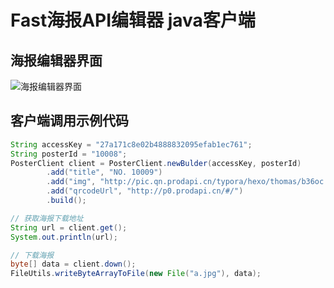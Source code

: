 # Fast海报API编辑器 java客户端

## 海报编辑器界面
![海报编辑器界面](http://pic.qn.prodapi.cn/typora/hexo/thomas/j2ndw.png)



## 客户端调用示例代码
```java
String accessKey = "27a171c8e02b4888832095efab1ec761";
String posterId = "10008";
PosterClient client = PosterClient.newBulder(accessKey, posterId)
        .add("title", "NO. 10009")
        .add("img", "http://pic.qn.prodapi.cn/typora/hexo/thomas/b36oc.jpg")
        .add("qrcodeUrl", "http://p0.prodapi.cn/#/")
        .build();

// 获取海报下载地址
String url = client.get();
System.out.println(url);

// 下载海报
byte[] data = client.down();
FileUtils.writeByteArrayToFile(new File("a.jpg"), data);
```
